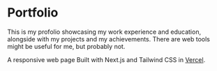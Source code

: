 # Portfolio

This is my profolio showcasing my work experience and education, alongside with my projects and my achievements. There are web tools might be useful for me, but probably not.

A responsive web page Built with Next.js and Tailwind CSS in [Vercel](https://portfolio-two-zeta-12.vercel.app/).
